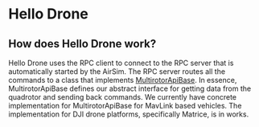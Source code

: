 # Hello Drone

## How does Hello Drone work?

Hello Drone uses the RPC client to connect to the RPC server that is automatically started by the AirSim. 
The RPC server routes all the commands to a class that implements [MultirotorApiBase](https://github.com/Microsoft/AirSim/tree/master/AirLib//include/vehicles/multirotor/api/MultirotorApiBase.hpp). In essence, MultirotorApiBase defines our abstract interface for getting data from the quadrotor and sending back commands. We currently have concrete implementation for MultirotorApiBase for MavLink based vehicles. The implementation for DJI drone platforms, specifically Matrice, is in works.
